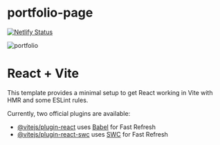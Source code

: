 # portfolio-page

[![Netlify Status](https://api.netlify.com/api/v1/badges/38fa8b6a-0c51-4f43-8b56-e3a9a3a5c5f7/deploy-status)](https://app.netlify.com/sites/tranquil-cuchufli-fe000b/deploys)

![portfolio](https://github.com/Osgoroth/portfolio-page/assets/46662617/edae18c1-fb5a-4908-8ffa-29f874aaa67e)


# React + Vite

This template provides a minimal setup to get React working in Vite with HMR and some ESLint rules.

Currently, two official plugins are available:

- [@vitejs/plugin-react](https://github.com/vitejs/vite-plugin-react/blob/main/packages/plugin-react/README.md) uses [Babel](https://babeljs.io/) for Fast Refresh
- [@vitejs/plugin-react-swc](https://github.com/vitejs/vite-plugin-react-swc) uses [SWC](https://swc.rs/) for Fast Refresh


